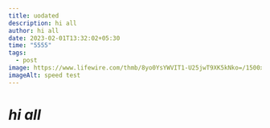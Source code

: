 ```yaml
---
title: uodated
description: hi all
author: hi all
date: 2023-02-01T13:32:02+05:30
time: "5555"
tags:
  - post
image: https://www.lifewire.com/thmb/8yo0YsYWVIT1-U25jwT9XK5kNko=/1500x0/filters:no_upscale():max_bytes(150000):strip_icc()/speed-test-580e7a2b5f9b58564ce47143.png
imageAlt: speed test
---
```

# ***hi all***